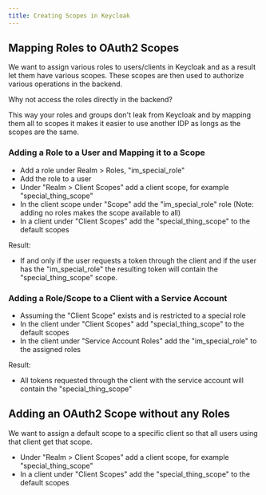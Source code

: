 ```yaml
---
title: Creating Scopes in Keycloak
---
```


## Mapping Roles to OAuth2 Scopes

We want to assign various roles to users/clients in Keycloak and as a result let
them have various scopes. These scopes are then used to authorize various
operations in the backend.

Why not access the roles directly in the backend?

This way your roles and groups don't leak from Keycloak and by mapping them all
to scopes it makes it easier to use another IDP as longs as the scopes are the
same.

### Adding a Role to a User and Mapping it to a Scope

* Add a role under Realm > Roles, "im_special_role"
* Add the role to a user
* Under "Realm > Client Scopes" add a client scope, for example
  "special_thing_scope"
* In the client scope under "Scope" add the "im_special_role" role (Note: adding
  no roles makes the scope available to all)
* In a client under "Client Scopes" add the "special_thing_scope" to the default
  scopes

Result:

* If and only if the user requests a token through the client and if the user
  has the "im_special_role" the resulting token will contain the
  "special_thing_scope" scope.

### Adding a Role/Scope to a Client with a Service Account

* Assuming the "Client Scope" exists and is restricted to a special role
* In the client under "Client Scopes" add "special_thing_scope" to the default
  scopes
* In the client under "Service Account Roles" add the "im_special_role" to the
  assigned roles

Result:

* All tokens requested through the client with the service account will contain
  the "special_thing_scope"

## Adding an OAuth2 Scope without any Roles

We want to assign a default scope to a specific client so that all users using
that client get that scope.

* Under "Realm > Client Scopes" add a client scope, for example
  "special_thing_scope"
* In a client under "Client Scopes" add the "special_thing_scope" to the default
  scopes